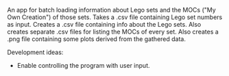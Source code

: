 An app for batch loading information about Lego sets and the MOCs ("My Own Creation") of those sets. 
Takes a .csv file containing Lego set numbers as input.
Creates a .csv file containing info about the Lego sets. Also creates separate .csv files for listing the MOCs of every set. 
Also creates a .png file containing some plots derived from the gathered data.

Development ideas:
* Enable controlling the program with user input.
